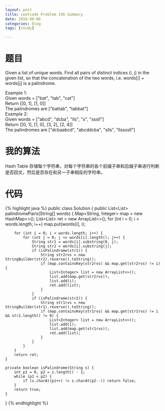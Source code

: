 ```yaml
---
layout: post
title: Leetcode Problem 336 Summary
date: 2016-09-06
categories: blog
tags: [study]

---
```


# 题目

Given a list of unique words. Find all pairs of distinct indices (i, j) in the given list, so that the concatenation of the two words, i.e. words[i] + words[j] is a palindrome.

Example 1:  
Given words = ["bat", "tab", "cat"]  
Return [[0, 1], [1, 0]]  
The palindromes are ["battab", "tabbat"]  
Example 2:  
Given words = ["abcd", "dcba", "lls", "s", "sssll"]  
Return [[0, 1], [1, 0], [3, 2], [2, 4]]  
The palindromes are ["dcbaabcd", "abcddcba", "slls", "llssssll"]

# 我的算法

Hash Table 存储每个字符串，对每个字符串的各个前缀子串和后缀子串进行判断是否回文，然后是否存在和另一子串相反的字符串。

# 代码

{% highlight java %}
public class Solution {
    public List<List<Integer>> palindromePairs(String[] words) {
        Map<String, Integer> map = new HashMap<>();
        List<List<Integer>> ret = new ArrayList<>();
        for (int i = 0; i < words.length; i++) map.put(words[i], i);
        
        for (int i = 0; i < words.length; i++) {
            for (int j = 0; j <= words[i].length(); j++) {
                String str1 = words[i].substring(0, j);
                String str2 = words[i].substring(j);
                if (isPalindrome(str1)) {
                    String str2rvs = new StringBuilder(str2).reverse().toString();
                    if (map.containsKey(str2rvs) && map.get(str2rvs) != i) {
                        List<Integer> list = new ArrayList<>();
                        list.add(map.get(str2rvs));
                        list.add(i);
                        ret.add(list);
                    }
                }
                if (isPalindrome(str2)) {
                    String str1rvs = new StringBuilder(str1).reverse().toString();
                    if (map.containsKey(str1rvs) && map.get(str1rvs) != i && str2.length() != 0) {
                        List<Integer> list = new ArrayList<>();
                        list.add(i);
                        list.add(map.get(str1rvs));
                        ret.add(list);
                    }
                }
            }
        }
        return ret;
    }
    
    private boolean isPalindrome(String s) {
        int p1 = 0, p2 = s.length() - 1;
        while (p1 < p2) {
            if (s.charAt(p1++) != s.charAt(p2--)) return false;
        }
        return true;
    }
}
{% endhighlight %}
